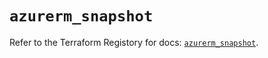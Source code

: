 # `azurerm_snapshot`

Refer to the Terraform Registory for docs: [`azurerm_snapshot`](https://registry.terraform.io/providers/hashicorp/azurerm/3.77.0/docs/resources/snapshot).
